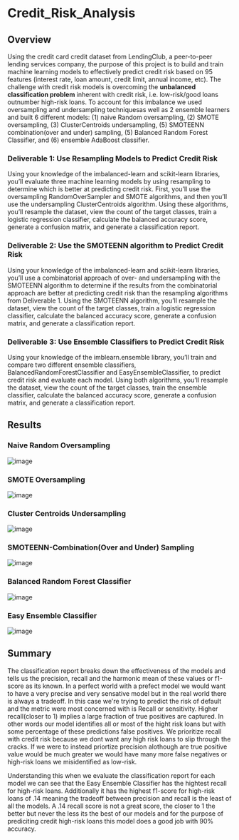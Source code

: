 # Credit_Risk_Analysis

## Overview

Using the credit card credit dataset from LendingClub, a peer-to-peer lending services company, the purpose of this project is to build and train machine learning models to effectively predict credit risk based on 95 features (interest rate, loan amount, credit limit, annual income, etc). The challenge with credit risk models is overcoming the **unbalanced classification problem** inherent with credit risk, i.e. low-risk/good loans outnumber high-risk loans. To account for this imbalance we used oversampling and undersampling techniquesas well as 2 ensemble learners and built 6 different models: (1) naive Random oversampling, (2) SMOTE oversampling, (3) ClusterCentroids undersampling, (5) SMOTEENN combination(over and under) sampling, (5) Balanced Random Forest Classifier, and (6) ensemble AdaBoost classifier.

### Deliverable 1: Use Resampling Models to Predict Credit Risk 
Using your knowledge of the imbalanced-learn and scikit-learn libraries, you’ll evaluate three machine learning models by using resampling to determine which is better at predicting credit risk. First, you’ll use the oversampling RandomOverSampler and SMOTE algorithms, and then you’ll use the undersampling ClusterCentroids algorithm. Using these algorithms, you’ll resample the dataset, view the count of the target classes, train a logistic regression classifier, calculate the balanced accuracy score, generate a confusion matrix, and generate a classification report.

### Deliverable 2: Use the SMOTEENN algorithm to Predict Credit Risk
Using your knowledge of the imbalanced-learn and scikit-learn libraries, you’ll use a combinatorial approach of over- and undersampling with the SMOTEENN algorithm to determine if the results from the combinatorial approach are better at predicting credit risk than the resampling algorithms from Deliverable 1. Using the SMOTEENN algorithm, you’ll resample the dataset, view the count of the target classes, train a logistic regression classifier, calculate the balanced accuracy score, generate a confusion matrix, and generate a classification report.

### Deliverable 3: Use Ensemble Classifiers to Predict Credit Risk
Using your knowledge of the imblearn.ensemble library, you’ll train and compare two different ensemble classifiers, BalancedRandomForestClassifier and EasyEnsembleClassifier, to predict credit risk and evaluate each model. Using both algorithms, you’ll resample the dataset, view the count of the target classes, train the ensemble classifier, calculate the balanced accuracy score, generate a confusion matrix, and generate a classification report.

## Results

### Naive Random Oversampling
![image](https://user-images.githubusercontent.com/107006216/197611496-d3704c0d-71a4-46ca-8f37-2782cec0e5db.png)

### SMOTE Oversampling
![image](https://user-images.githubusercontent.com/107006216/197611592-853a26d2-030f-45b0-a58b-7bfc0d1e5eb4.png)

### Cluster Centroids Undersampling
![image](https://user-images.githubusercontent.com/107006216/197611736-ad22f9fd-9f4c-4083-9c65-181ca3843fc2.png)

### SMOTEENN-Combination(Over and Under) Sampling
![image](https://user-images.githubusercontent.com/107006216/197612023-a37e0932-4faa-4bd3-9288-a814e953b091.png)

### Balanced Random Forest Classifier
![image](https://user-images.githubusercontent.com/107006216/197612360-5cc27097-98d9-4e16-9a8f-67b22c251e45.png)

### Easy Ensemble Classifier
![image](https://user-images.githubusercontent.com/107006216/197612067-60d8c0ca-55d0-4b43-9eee-931d9d901f15.png)

## Summary

The classification report breaks down the effectiveness of the models and tells us the precision, recall and the harmonic mean of these values or f1-score as its known. In a perfect world with a prefect model we would want to have a very precise and very sensative model but in the real world there is always a tradeoff. In this case we're trying to predict the risk of default and the metric were most concerned with is Recall or sensitivity. Higher recall(closer to 1) implies a large fraction of true positives are captured. In other words our model identifies all or most of the hight risk loans but with some percentage of these predictions false positives. We prioritize recall with credit risk because we dont want any high risk loans to slip through the cracks. If we were to instead priortize precision alothough are true positive value would be much greater we would have many more false negatives or high-risk loans we misidentified as low-risk.

Understanding this when we evaluate the classification report for each model we can see that the Easy Ensemble Classifier has the hightest recall for high-risk loans. Additionally it has the highest f1-score for high-risk loans of .14 meaning the tradeoff between precision and recall is the least of all the models. A .14 recall score is not a great score, the closer to 1 the better but never the less its the best of our models and for the purpose of prediciting credit high-risk loans this model does a good job with 90% accuracy.

